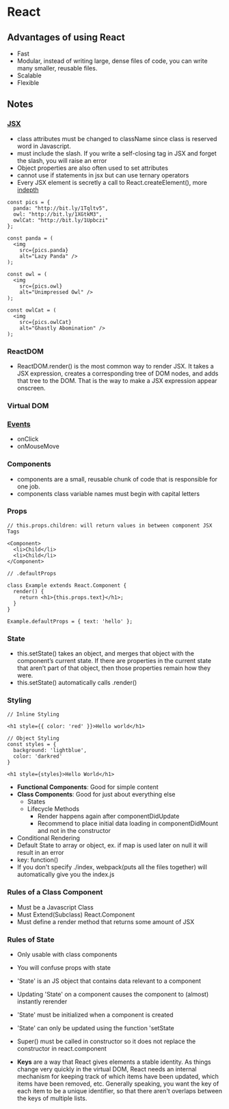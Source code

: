 # React

## Advantages of using React
- Fast
- Modular, instead of writing large, dense files of code, you can write many smaller, reusable files.
- Scalable
- Flexible

## Notes

### [JSX](https://reactjs.org/docs/jsx-in-depth.html)

- class attributes must be changed to className since class is reserved word in Javascript.
- must include the slash. If you write a self-closing tag in JSX and forget the slash, you will raise an error
- Object properties are also often used to set attributes
- cannot use if statements in jsx but can use ternary operators
- Every JSX element is secretly a call to React.createElement(), more [indepth](https://reactjs.org/docs/react-api.html#react.createelement)

```JSX
const pics = {
  panda: "http://bit.ly/1Tqltv5",
  owl: "http://bit.ly/1XGtkM3",
  owlCat: "http://bit.ly/1Upbczi"
}; 

const panda = (
  <img 
    src={pics.panda} 
    alt="Lazy Panda" />
);

const owl = (
  <img 
    src={pics.owl} 
    alt="Unimpressed Owl" />
);

const owlCat = (
  <img 
    src={pics.owlCat} 
    alt="Ghastly Abomination" />
); 
```

### ReactDOM

- ReactDOM.render() is the most common way to render JSX. It takes a JSX expression, creates a corresponding tree of DOM nodes, and adds that tree to the DOM. That is the way to make a JSX expression appear onscreen.

### Virtual DOM

### [Events](https://reactjs.org/docs/events.html#supported-events)
- onClick
- onMouseMove

### Components

- components are a small, reusable chunk of code that is responsible for one job.
- components class variable names must begin with capital letters

### Props

```JSX
// this.props.children: will return values in between component JSX Tags

<Component>
  <li>Child</li>
  <li>Child</li>
</Component>
```
```JSX
// .defaultProps

class Example extends React.Component {
  render() {
    return <h1>{this.props.text}</h1>;
  }
}

Example.defaultProps = { text: 'hello' }; 
```

### State

- this.setState() takes an object, and merges that object with the component’s current state. If there are properties in the current state that aren’t part of that object, then those properties remain how they were.
- this.setState() automatically calls .render()

### Styling

```JSX
// Inline Styling

<h1 style={{ color: 'red' }}>Hello world</h1>
```
```JSX
// Object Styling
const styles = {
  background: 'lightblue',
  color: 'darkred'
}

<h1 style={styles}>Hello World</h1>

```
- **Functional Components**: Good for simple content
- **Class Components**: Good for just about everything else
  - States
  - Lifecycle Methods
    - Render happens again after componentDidUpdate
    - Recommend to place initial data loading in componentDidMount and not in the constructor
- Conditional Rendering
- Default State to array or object, ex. if map is used later on null it will result in an error
- key: function()
- If you don't specify ./index, webpack(puts all the files together) will automatically give you the index.js

### Rules of a Class Component

- Must be a Javascript Class
- Must Extend(Subclass) React.Component
- Must define a render method that returns some amount of JSX

### Rules of State

- Only usable with class components
- You will confuse props with state
- 'State' is an JS object that contains data relevant to a component
- Updating 'State' on a component causes the component to (almost) instantly rerender
- 'State' must be initialized when a component is created
- 'State' can only be updated using the function 'setState
- Super() must be called in constructor so it does not replace the constructor in react.component

- **Keys** are a way that React gives elements a stable identity. As things change very quickly in the virtual DOM, React needs an internal mechanism for keeping track of which items have been updated, which items have been removed, etc. Generally speaking, you want the key of each item to be a unique identifier, so that there aren't overlaps between the keys of multiple lists.

